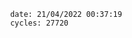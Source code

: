 

                date: 21/04/2022 00:37:19
                cycles: 27720

                         
